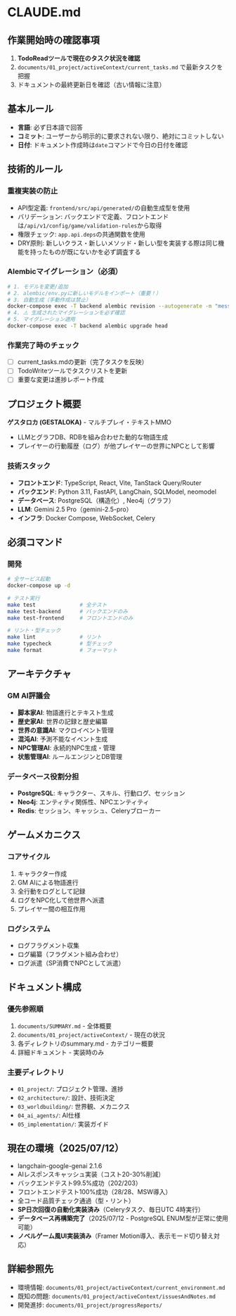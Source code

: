 # CLAUDE.md

## 作業開始時の確認事項
1. **TodoReadツールで現在のタスク状況を確認**
2. `documents/01_project/activeContext/current_tasks.md` で最新タスクを把握
3. ドキュメントの最終更新日を確認（古い情報に注意）

## 基本ルール
- **言語**: 必ず日本語で回答
- **コミット**: ユーザーから明示的に要求されない限り、絶対にコミットしない
- **日付**: ドキュメント作成時は`date`コマンドで今日の日付を確認

## 技術的ルール

### 重複実装の防止
- API型定義: `frontend/src/api/generated/`の自動生成型を使用
- バリデーション: バックエンドで定義、フロントエンドは`/api/v1/config/game/validation-rules`から取得
- 権限チェック: `app.api.deps`の共通関数を使用
- DRY原則: 新しいクラス・新しいメソッド・新しい型を実装する際は同じ機能を持ったものが既にないかを必ず調査する

### Alembicマイグレーション（必須）
```bash
# 1. モデルを変更/追加
# 2. alembic/env.pyに新しいモデルをインポート（重要！）
# 3. 自動生成（手動作成は禁止）
docker-compose exec -T backend alembic revision --autogenerate -m "message"
# 4. ⚠️ 生成されたマイグレーションを必ず確認
# 5. マイグレーション適用
docker-compose exec -T backend alembic upgrade head
```

### 作業完了時のチェック
- [ ] current_tasks.mdの更新（完了タスクを反映）
- [ ] TodoWriteツールでタスクリストを更新
- [ ] 重要な変更は進捗レポート作成

## プロジェクト概要

**ゲスタロカ (GESTALOKA)** - マルチプレイ・テキストMMO
- LLMとグラフDB、RDBを組み合わせた動的な物語生成
- プレイヤーの行動履歴（ログ）が他プレイヤーの世界にNPCとして影響

### 技術スタック
- **フロントエンド**: TypeScript, React, Vite, TanStack Query/Router
- **バックエンド**: Python 3.11, FastAPI, LangChain, SQLModel, neomodel
- **データベース**: PostgreSQL（構造化）, Neo4j（グラフ）
- **LLM**: Gemini 2.5 Pro（gemini-2.5-pro）
- **インフラ**: Docker Compose, WebSocket, Celery

## 必須コマンド

### 開発
```bash
# 全サービス起動
docker-compose up -d

# テスト実行
make test              # 全テスト
make test-backend      # バックエンドのみ
make test-frontend     # フロントエンドのみ

# リント・型チェック
make lint              # リント
make typecheck         # 型チェック
make format            # フォーマット
```

## アーキテクチャ

### GM AI評議会
- **脚本家AI**: 物語進行とテキスト生成
- **歴史家AI**: 世界の記録と歴史編纂
- **世界の意識AI**: マクロイベント管理
- **混沌AI**: 予測不能なイベント生成
- **NPC管理AI**: 永続的NPC生成・管理
- **状態管理AI**: ルールエンジンとDB管理

### データベース役割分担
- **PostgreSQL**: キャラクター、スキル、行動ログ、セッション
- **Neo4j**: エンティティ関係性、NPCエンティティ
- **Redis**: セッション、キャッシュ、Celeryブローカー

## ゲームメカニクス

### コアサイクル
1. キャラクター作成
2. GM AIによる物語進行
3. 全行動をログとして記録
4. ログをNPC化して他世界へ派遣
5. プレイヤー間の相互作用

### ログシステム
- ログフラグメント収集
- ログ編纂（フラグメント組み合わせ）
- ログ派遣（SP消費でNPCとして派遣）

## ドキュメント構成

### 優先参照順
1. `documents/SUMMARY.md` - 全体概要
2. `documents/01_project/activeContext/` - 現在の状況
3. 各ディレクトリのsummary.md - カテゴリー概要
4. 詳細ドキュメント - 実装時のみ

### 主要ディレクトリ
- `01_project/`: プロジェクト管理、進捗
- `02_architecture/`: 設計、技術決定
- `03_worldbuilding/`: 世界観、メカニクス
- `04_ai_agents/`: AI仕様
- `05_implementation/`: 実装ガイド

## 現在の環境（2025/07/12）
- langchain-google-genai 2.1.6
- AIレスポンスキャッシュ実装（コスト20-30%削減）
- バックエンドテスト99.5%成功（202/203）
- フロントエンドテスト100%成功（28/28、MSW導入）
- 全コード品質チェック通過（型・リント）
- **SP日次回復の自動化実装済み**（Celeryタスク、毎日UTC 4時実行）
- **データベース再構築完了**（2025/07/12 - PostgreSQL ENUM型が正常に使用可能）
- **ノベルゲーム風UI実装済み**（Framer Motion導入、表示モード切り替え対応）

## 詳細参照先
- 環境情報: `documents/01_project/activeContext/current_environment.md`
- 既知の問題: `documents/01_project/activeContext/issuesAndNotes.md`
- 開発進捗: `documents/01_project/progressReports/`